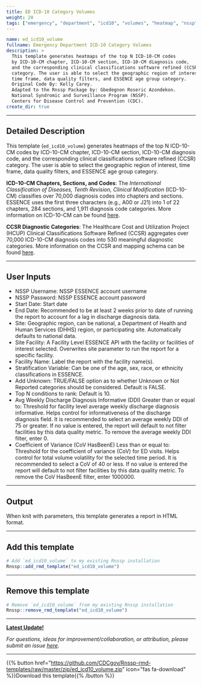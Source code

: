 ```yaml
---
title: ED ICD-10 Category Volumes
weight: 20
tags: ["emergency", "department", "icd10", "volumes", "heatmap", "nssp", "essence", "template"] 
---
```


```yaml
name: ed_icd10_volume
fullname: Emergency Department ICD-10 Category Volumes
description: >
  This template generates heatmaps of the top N ICD-10-CM codes 
  by ICD-10-CM chapter, ICD-10-CM section, ICD-10-CM diagnosis code, 
  and the corresponding clinical classifications software refined (CCSR) 
  category. The user is able to select the geographic region of interest, 
  time frame, data quality filters, and ESSENCE age group category.  
  Original Code By: Kelly Carey. 
  Adapted to the Rnssp Package by: Gbedegnon Roseric Azondekon. 
  National Syndromic and Surveillance Program (NSSP). 
  Centers for Disease Control and Prevention (CDC). 
create_dir: true
```
---
## Detailed Description

This template (`ed_icd10_volume`) generates heatmaps of the top N ICD-10-CM codes by ICD-10-CM chapter, ICD-10-CM section, ICD-10-CM diagnosis code, and the corresponding clinical classifications software refined (CCSR) category. The user is able to select the geographic region of interest, time frame, data quality filters, and ESSENCE age group category.

**ICD-10-CM Chapters, Sections, and Codes**: The *International Classification of Diseases, Tenth Revision, Clinical Modification* (ICD-10-CM) classifies over 70,000 diagnosis codes into chapters and sections. ESSENCE uses the first three characters (e.g., A00 or J21) into 1 of 22 chapters, 284 sections, and 1,911 diagnosis code categories. More information on ICD-10-CM can be found [here](https://www.icd10data.com/).

**CCSR Diagnostic Categories**: The Healthcare Cost and Utilization Project (HCUP) Clinical Classifications Software Refined (CCSR) aggregates over 70,000 ICD-10-CM diagnosis codes into 530 meaningful diagnostic categories. More information on the CCSR and mapping schema can be found [here](https://www.hcup-us.ahrq.gov/toolssoftware/ccsr/ccs_refined.jsp).

---
## User Inputs

* NSSP Username: NSSP ESSENCE account username
* NSSP Password: NSSP ESSENCE account password
* Start Date: Start date 
* End Date: Recommended to be at least 2 weeks prior to date of running the report to account for a lag in discharge diagnosis data.
* Site: Geographic region, can be national, a Department of Health and Human Services (DHHS) region, or participating site. Automatically defaults to national data. 
* Site Facility: A Facility Level ESSENCE API with the facility or facilities of interest selected. Overwrites site parameter to run the report for a specific facility. 
* Facility Name: Label the report with the facility name(s). 
* Stratification Variable: Can be one of the age, sex, race, or ethnicity classifications in ESSENCE. 
* Add Unknown: TRUE/FALSE option as to whether Unknown or Not Reported categories should be considered. Default is FALSE.
* Top N conditions to rank: Default is 10.
* Avg Weekly Discharge Diagnosis Informative (DDI) Greater than or equal to: Threshold for facility level average weekly discharge diagnosis informative. Helps control for informativeness of the discharge diagnosis field. It is recommended to select an average weekly DDI of 75 or greater. If no value is entered, the report will default to not filter facilities by this data quality metric. To remove the average weekly DDI filter, enter 0.
* Coefficient of Variance (CoV HasBeenE) Less than or equal to: Threshold for the coefficient of variance (CoV) for ED visits. Helps control for total volume volatility for the selected time period. It is recommended to select a CoV of 40 or less. If no value is entered the report will default to not filter facilities by this data quality metric. To remove the CoV HasBeenE filter, enter 1000000. 

---
## Output

When knit with parameters, this template generates a report in HTML format.

---
## Add this template

```r
# Add `ed_icd10_volume` to my existing Rnssp installation
Rnssp::add_rmd_template("ed_icd10_volume")
```
---
## Remove this template

```r
# Remove `ed_icd10_volume` from my existing Rnssp installation
Rnssp::remove_rmd_template("ed_icd10_volume")
```

---
[**Latest Update!**](https://cdcgov.github.io/Rnssp-rmd-templates/changelogs/#emergency-department-icd-10-category-volumes-template-ed_icd10_volume)

*For questions, ideas for improvement/collaboration, or attribution, please submit an issue [here](https://github.com/CDCgov/Rnssp-rmd-templates/issues).*

---
{{% button href="https://github.com/CDCgov/Rnssp-rmd-templates/raw/master/zip/ed_icd10_volume.zip" icon="fas fa-download" %}}Download this template{{% /button %}}
